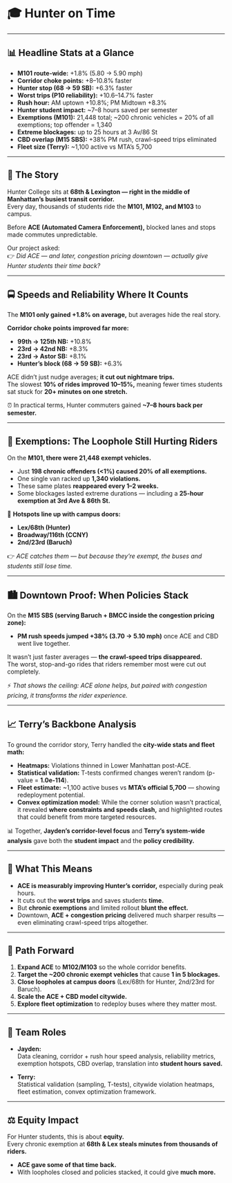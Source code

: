 # 🎓 Hunter on Time

---

## 📊 Headline Stats at a Glance

- **M101 route-wide:** +1.8% (5.80 → 5.90 mph)  
- **Corridor choke points:** +8–10.8% faster  
- **Hunter stop (68 → 59 SB):** +6.3% faster  
- **Worst trips (P10 reliability):** +10.6–14.7% faster  
- **Rush hour:** AM uptown +10.8%; PM Midtown +8.3%  
- **Hunter student impact:** ~7–8 hours saved per semester  
- **Exemptions (M101):** 21,448 total; ~200 chronic vehicles = 20% of all exemptions; top offender = 1,340  
- **Extreme blockages:** up to 25 hours at 3 Av/86 St  
- **CBD overlap (M15 SBS):** +38% PM rush, crawl-speed trips eliminated  
- **Fleet size (Terry):** ~1,100 active vs MTA’s 5,700  

---

## 🏫 The Story

Hunter College sits at **68th & Lexington — right in the middle of Manhattan’s busiest transit corridor.**  
Every day, thousands of students ride the **M101, M102, and M103** to campus.  

Before **ACE (Automated Camera Enforcement),** blocked lanes and stops made commutes unpredictable.  

Our project asked:  
👉 *Did ACE — and later, congestion pricing downtown — actually give Hunter students their time back?*

---

## 🚍 Speeds and Reliability Where It Counts

The **M101 only gained +1.8% on average,** but averages hide the real story.  

**Corridor choke points improved far more:**
- **99th → 125th NB:** +10.8%  
- **23rd → 42nd NB:** +8.3%  
- **23rd → Astor SB:** +8.1%  
- **Hunter’s block (68 → 59 SB):** +6.3%  

ACE didn’t just nudge averages; **it cut out nightmare trips.**  
The slowest **10% of rides improved 10–15%,** meaning fewer times students sat stuck for **20+ minutes on one stretch.**  

⏰ In practical terms, Hunter commuters gained **~7–8 hours back per semester.**

---

## 🚫 Exemptions: The Loophole Still Hurting Riders

On the **M101, there were 21,448 exempt vehicles.**  

- Just **198 chronic offenders (<1%) caused 20% of all exemptions.**  
- One single van racked up **1,340 violations.**  
- These same plates **reappeared every 1–2 weeks.**  
- Some blockages lasted extreme durations — including a **25-hour exemption at 3rd Ave & 86th St.**

📍 **Hotspots line up with campus doors:**
- **Lex/68th (Hunter)**  
- **Broadway/116th (CCNY)**  
- **2nd/23rd (Baruch)**  

👉 *ACE catches them — but because they’re exempt, the buses and students still lose time.*

---

## 🏙️ Downtown Proof: When Policies Stack

On the **M15 SBS (serving Baruch + BMCC inside the congestion pricing zone):**  
- **PM rush speeds jumped +38% (3.70 → 5.10 mph)** once ACE and CBD went live together.  

It wasn’t just faster averages — **the crawl-speed trips disappeared.**  
The worst, stop-and-go rides that riders remember most were cut out completely.  

⚡ *That shows the ceiling: ACE alone helps, but paired with congestion pricing, it transforms the rider experience.*

---

## 📈 Terry’s Backbone Analysis

To ground the corridor story, Terry handled the **city-wide stats and fleet math:**

- **Heatmaps:** Violations thinned in Lower Manhattan post-ACE.  
- **Statistical validation:** T-tests confirmed changes weren’t random (p-value = **1.0e-114**).  
- **Fleet estimate:** ~1,100 active buses vs **MTA’s official 5,700** — showing redeployment potential.  
- **Convex optimization model:** While the corner solution wasn’t practical, it revealed **where constraints and speeds clash,** and highlighted routes that could benefit from more targeted resources.  

📊 Together, **Jayden’s corridor-level focus** and **Terry’s system-wide analysis** gave both the **student impact** and the **policy credibility.**

---

## 📌 What This Means

- **ACE is measurably improving Hunter’s corridor,** especially during peak hours.  
- It cuts out the **worst trips** and saves students **time.**  
- But **chronic exemptions** and limited rollout **blunt the effect.**  
- Downtown, **ACE + congestion pricing** delivered much sharper results — even eliminating crawl-speed trips altogether.  

---

## 🚀 Path Forward

1. **Expand ACE** to **M102/M103** so the whole corridor benefits.  
2. **Target the ~200 chronic exempt vehicles** that cause **1 in 5 blockages.**  
3. **Close loopholes at campus doors** (Lex/68th for Hunter, 2nd/23rd for Baruch).  
4. **Scale the ACE + CBD model citywide.**  
5. **Explore fleet optimization** to redeploy buses where they matter most.  

---

## 👥 Team Roles

- **Jayden:**  
  Data cleaning, corridor + rush hour speed analysis, reliability metrics, exemption hotspots, CBD overlap, translation into **student hours saved.**  

- **Terry:**  
  Statistical validation (sampling, T-tests), citywide violation heatmaps, fleet estimation, convex optimization framework.  

---

## ⚖️ Equity Impact

For Hunter students, this is about **equity.**  
Every chronic exemption at **68th & Lex steals minutes from thousands of riders.**  

- **ACE gave some of that time back.**  
- With loopholes closed and policies stacked, it could give **much more.**
